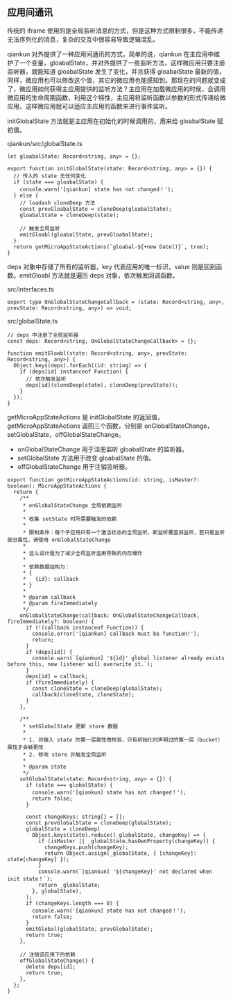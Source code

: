 ## 应用间通讯

传统的 iframe 使用的是全局监听消息的方式，但是这种方式限制很多，不能传递无法序列化的消息，复杂的交互中很容易导致逻辑混乱。

qiankun 对外提供了一种应用间通讯的方式，简单的说，qiankun 在主应用中维护了一个变量，gloabalState，并对外提供了一些监听方法，这样微应用只要注册监听器，就能知道 gloabalState 发生了变化，并且获得 gloabalState 最新的值，同样，微应用也可以修改这个值，其它的微应用也能感知到。那现在的问题就变成了，微应用如何获得主应用提供的监听方法？主应用在加载微应用的时候，会调用微应用的生命周期函数，利用这个特性，主应用将监听函数以参数的形式传递给微应用，这样微应用就可以适应主应用的函数来进行事件监听。

initGlobalState 方法就是主应用在初始化的时候调用的，用来给 gloabalState 赋初值。

qiankun/src/globalState.ts
```
let gloabalState: Record<string, any> = {};

export function initGlobalState(state: Record<string, any> = {}) {
  // 传入的 state 无任何变化
  if (state === gloabalState) {
    console.warn('[qiankun] state has not changed！');
  } else {
    // loadash cloneDeep 方法
    const prevGloabalState = cloneDeep(gloabalState);
    gloabalState = cloneDeep(state);

    // 触发全局监听
    emitGloabl(gloabalState, prevGloabalState);
  }
  return getMicroAppStateActions(`gloabal-${+new Date()}`, true);
}
```

deps 对象中存储了所有的监听器，key 代表应用的唯一标识，value 则是回到函数。emitGloabl 方法就是遍历 deps 对象，依次触发回调函数。

src/interfaces.ts
```
export type OnGlobalStateChangeCallback = (state: Record<string, any>, prevState: Record<string, any>) => void;
```

src/globalState.ts
```
// deps 中注册了全局监听器
const deps: Record<string, OnGlobalStateChangeCallback> = {};

function emitGloabl(state: Record<string, any>, prevState: Record<string, any>) {
  Object.keys(deps).forEach((id: string) => {
    if (deps[id] instanceof Function) {
      // 依次触发监听
      deps[id](cloneDeep(state), cloneDeep(prevState));
    }
  });
}
```

getMicroAppStateActions 是 initGlobalState 的返回值，getMicroAppStateActions 返回三个函数，分别是 onGlobalStateChange，setGlobalState，offGlobalStateChange。

- onGlobalStateChange 用于注册监听 gloabalState 的监听器。
- setGlobalState 方法用于改变 gloabalState 的值。
- offGlobalStateChange 用于注销监听器。

```
export function getMicroAppStateActions(id: string, isMaster?: boolean): MicroAppStateActions {
  return {
    /**
     * onGlobalStateChange 全局依赖监听
     *
     * 收集 setState 时所需要触发的依赖
     *
     * 限制条件：每个子应用只有一个激活状态的全局监听，新监听覆盖旧监听，若只是监听部分属性，请使用 onGlobalStateChange
     *
     * 这么设计是为了减少全局监听滥用导致的内存爆炸
     *
     * 依赖数据结构为：
     * {
     *   {id}: callback
     * }
     *
     * @param callback
     * @param fireImmediately
     */
    onGlobalStateChange(callback: OnGlobalStateChangeCallback, fireImmediately?: boolean) {
      if (!(callback instanceof Function)) {
        console.error('[qiankun] callback must be function!');
        return;
      }
      if (deps[id]) {
        console.warn(`[qiankun] '${id}' global listener already exists before this, new listener will overwrite it.`);
      }
      deps[id] = callback;
      if (fireImmediately) {
        const cloneState = cloneDeep(globalState);
        callback(cloneState, cloneState);
      }
    },

    /**
     * setGlobalState 更新 store 数据
     *
     * 1. 对输入 state 的第一层属性做校验，只有初始化时声明过的第一层（bucket）属性才会被更改
     * 2. 修改 store 并触发全局监听
     *
     * @param state
     */
    setGlobalState(state: Record<string, any> = {}) {
      if (state === globalState) {
        console.warn('[qiankun] state has not changed！');
        return false;
      }

      const changeKeys: string[] = [];
      const prevGlobalState = cloneDeep(globalState);
      globalState = cloneDeep(
        Object.keys(state).reduce((_globalState, changeKey) => {
          if (isMaster || _globalState.hasOwnProperty(changeKey)) {
            changeKeys.push(changeKey);
            return Object.assign(_globalState, { [changeKey]: state[changeKey] });
          }
          console.warn(`[qiankun] '${changeKey}' not declared when init state！`);
          return _globalState;
        }, globalState),
      );
      if (changeKeys.length === 0) {
        console.warn('[qiankun] state has not changed！');
        return false;
      }
      emitGlobal(globalState, prevGlobalState);
      return true;
    },

    // 注销该应用下的依赖
    offGlobalStateChange() {
      delete deps[id];
      return true;
    },
  };
}
```
